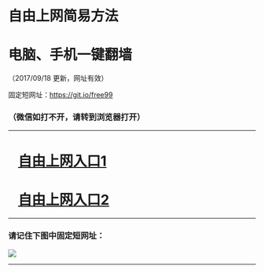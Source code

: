 ﻿# 自由上网简易方法

# 电脑、手机一键翻墙

（2017/09/18 更新，网址有效）

固定短网址：https://git.io/free99

### （微信如打不开，请转到浏览器打开）


***





# &nbsp;&nbsp; <a href="http://ft687323355.fwq-tz1005.info/fwqtz01.html?t=09180019943 " target="_blank">自由上网入口1</a>
# &nbsp;&nbsp; <a href="http://ft665725478.fwq-tz1006.info/fwqtz02.html?t=09180014514 " target="_blank">自由上网入口2</a>
***

### 请记住下图中固定短网址：

<img src="https://s3-us-west-2.amazonaws.com/fwq-1001/yjfq-20170905okok.png" /> 


***

